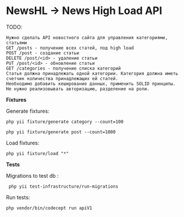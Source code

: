 # NewsHL -> News High Load API

TODO: 
    
    Нужно сделать API новостного сайта для управления категориями, статьями
    GET /posts - получение всех статей, под high load
    POST /post - создание статьи
    DELETE /post/<id> - удаление статьи
    PUT /post/<id> - обновление статьи
    GET /categories - получение списка категорий
    Статья должна принадлежать одной категории. Категория должна иметь счетчик количества принадлежащих ей статей.
    Необходимо добавить кеширование данных, применить SOLID принципы.
    Не нужно реализовывать авторизацию, разделение на роли.
    

**Fixtures**

Generate fixtures:

    php yii fixture/generate category --count=100
    
    php yii fixture/generate post --count=1000

Load fixtures:

    php yii fixture/load "*"


**Tests**

Migrations to test db :

     php yii test-infrastructure/run-migrations

Run tests:

    php vendor/bin/codecept run apiV1
